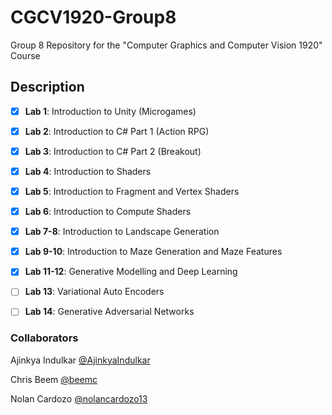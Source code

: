 # CGCV1920-Group8
Group 8 Repository for the "Computer Graphics and Computer Vision 1920" Course

## Description

- [x] **Lab 1**: Introduction to Unity (Microgames)

- [x] **Lab 2**: Introduction to C# Part 1 (Action RPG)

- [x] **Lab 3**: Introduction to C# Part 2 (Breakout)

- [x] **Lab 4**: Introduction to Shaders

- [x] **Lab 5**: Introduction to Fragment and Vertex Shaders

- [x] **Lab 6**: Introduction to Compute Shaders

- [x] **Lab 7-8**: Introduction to Landscape Generation

- [x] **Lab 9-10**: Introduction to Maze Generation and Maze Features

- [x] **Lab 11-12**: Generative Modelling and Deep Learning

- [ ] **Lab 13**: Variational Auto Encoders

- [ ] **Lab 14**: Generative Adversarial Networks

### Collaborators
Ajinkya Indulkar [@AjinkyaIndulkar](https://github.com/AjinkyaIndulkar)

Chris Beem [@beemc](https://github.com/beemc)

Nolan Cardozo [@nolancardozo13](https://github.com/nolancardozo13)
